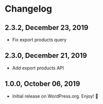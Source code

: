# Changelog #

## 2.3.2, December 23, 2019 ##
* Fix export products query

## 2.3.0, December 21, 2019 ##
* Add export products API

## 1.0.0, October 06, 2019 ##
* Initial release on WordPress.org. Enjoy! 🎉
